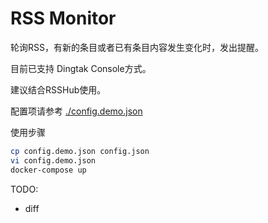 # RSS Monitor

轮询RSS，有新的条目或者已有条目内容发生变化时，发出提醒。

目前已支持 Dingtak Console方式。

建议结合RSSHub使用。

配置项请参考 [./config.demo.json](./config.demo.json)

使用步骤

```bash
cp config.demo.json config.json
vi config.demo.json
docker-compose up 
```


TODO: 

- diff